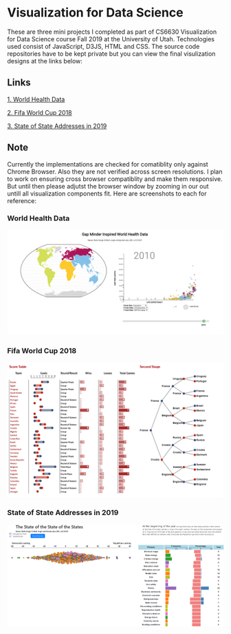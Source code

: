 # Visualization for Data Science

These are three mini projects I completed as part of CS6630 Visualization for Data Science course Fall 2019 at the University of Utah. Technologies used consist of JavaScript, D3JS, HTML and CSS. The source code repositories have to be kept private but you can view the final visulization designs at the links below:
 
## Links

[1. World Health Data](https://rohit200792.github.io/gap-minder-visualization/)

[2. Fifa World Cup 2018](https://rohit200792.github.io/fifa-wc-2018/)

[3. State of State Addresses in 2019](https://rohit200792.github.io/vis-state-of-states/)

## Note
Currently the implementations are checked for comatiblity only against Chrome Browser. Also they are not verified across screen resolutions. I plan to work on ensuring cross browser compatiblity and make them responsive. But until then please adjutst the browser window by zooming in our out untill all visualization components fit. Here are screenshots to each for reference:

### World Health Data

![World Health Data](images/WHD.png)

### Fifa World Cup 2018

![Fifa WC 2018](images/FWC2018.png)

### State of State Addresses in 2019

![State of State Addresses in 2019](images/SOSA.png)


